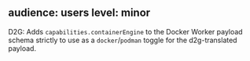 audience: users
level: minor
---
D2G: Adds `capabilities.containerEngine` to the Docker Worker payload schema strictly to use as a `docker`/`podman` toggle for the d2g-translated payload.
